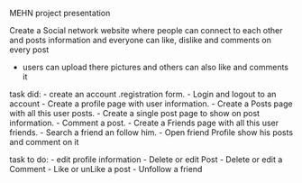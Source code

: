 MEHN project presentation

Create a Social network website where people can connect to each other and  posts information and everyone can like, dislike and comments on every post
 - users can upload there pictures and others can also like and comments it

 task did:
    -   create an account .registration form.
    -   Login and logout to an account
    -   Create a profile page with user information.
    -   Create a Posts page with all this user posts.
    -   Create a single post page to show on post information.
    -   Comment a post.
    -   Create a Friends page with all this user friends.
    -   Search a friend an follow him.
    -   Open friend Profile show his posts and comment on it 

 task to do:
    -   edit profile information
    -   Delete or edit Post 
    -   Delete or edit a Comment
    -   Like or unLike a post 
    -   Unfollow a friend 
